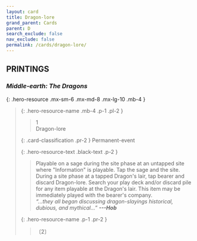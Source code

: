 ```yaml
---
layout: card
title: Dragon-lore
grand_parent: Cards
parent: D
search_exclude: false
nav_exclude: false
permalink: /cards/dragon-lore/
---
```


## PRINTINGS


### _Middle-earth: The Dragons_

{: .hero-resource .mx-sm-6 .mx-md-8 .mx-lg-10 .mb-4 }
> {: .hero-resource-name .mb-4 .p-1 .pl-2 }
> > <div class="card-mp">1</div>
> > <div class="card-name">Dragon-lore</div>
>
> {: .card-classification .pr-2 }
> Permanent-event
>
> {: .hero-resource-text .black-text .p-2 }
> > Playable on a sage during the site phase at an untapped site where "Information" is playable. Tap the sage and the site. During a site phase at a tapped Dragon's lair, tap bearer and discard Dragon-lore. Search your play deck and/or discard pile for any item playable at the Dragon's lair. This item may be immediately played with the bearer's company.   <br>_“...they all began discussing dragon-slayings historical, dubious, and mythical...”_ ***---&#65279;Hob*** 
> 
> {: .hero-resource-name .p-1 .pr-2 }
> > <div class="card-shield"></div>
> > <div class="card-corruption">〔2〕</div>
